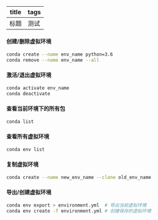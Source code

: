 | title | tags |
| ----- | ---- |
| 标题  | 测试 |

#### 创建/删除虚拟环境

```bash
conda create --name env_name python=3.6
conda remove --name env_name --all
```

#### 激活/退出虚拟环境

```bash
conda activate env_name
conda deactivate
```

#### 查看当前环境下的所有包

```bash
conda list
```

#### 查看所有虚拟环境

```bash
conda env list
```

#### 复制虚拟环境

```bash
conda create --name new_env_name --clone old_env_name
```

#### 导出/创建虚拟环境

```bash
conda env export > environment.yml  # 导出当前虚拟环境
conda env create -f environment.yml # 创建保存的虚拟环境
```

